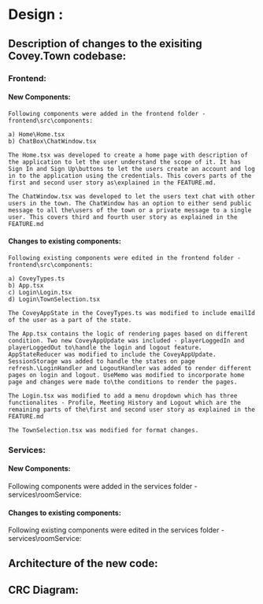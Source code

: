 # Design :

## Description of changes to the exisiting Covey.Town codebase:

### Frontend:

#### New Components:

    Following components were added in the frontend folder - frontend\src\components:

    a) Home\Home.tsx
    b) ChatBox\ChatWindow.tsx

    The Home.tsx was developed to create a home page with description of the application to let the user understand the scope of it. It has Sign In and Sign Up\buttons to let the users create an account and log in to the application using the credentials. This covers parts of the first and second user story as\explained in the FEATURE.md.
    
    The ChatWindow.tsx was developed to let the users text chat with other users in the town. The ChatWindow has an option to either send public message to all the\users of the town or a private message to a single user. This covers third and fourth user story as explained in the FEATURE.md


#### Changes to existing components:

    Following existing components were edited in the frontend folder - frontend\src\components:

    a) CoveyTypes.ts
    b) App.tsx
    c) Login\Login.tsx
    d) Login\TownSelection.tsx

    The CoveyAppState in the CoveyTypes.ts was modified to include emailId of the user as a part of the state.

    The App.tsx contains the logic of rendering pages based on different condition. Two new CoveyAppUpdate was included - playerLoggedIn and playerLoggedOut to\handle the login and logout feature. AppStateReducer was modified to include the CoveyAppUpdate. SessionStorage was added to handle the states on page refresh.\LoginHandler and LogoutHandler was added to render different pages on login and logout. UseMemo was modified to incorporate home page and changes were made to\the conditions to render the pages. 

    The Login.tsx was modified to add a menu dropdown which has three functionalites - Profile, Meeting History and Logout which are the remaining parts of the\first and second user story as explained in the FEATURE.md

    The TownSelection.tsx was modified for format changes.


### Services:

#### New Components:

Following components were added in the services folder - services\roomService:

#### Changes to existing components:

Following existing components were edited in the services folder - services\roomService:


## Architecture of the new code:

## CRC Diagram: